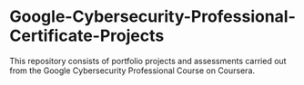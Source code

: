 # Google-Cybersecurity-Professional-Certificate-Projects
This repository consists of portfolio projects and assessments carried out from the Google Cybersecurity Professional Course on Coursera.
